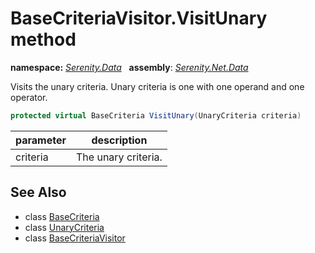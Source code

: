 # BaseCriteriaVisitor.VisitUnary method
**namespace:** *[Serenity.Data](../../README.md#serenity.data-namespace)*   **assembly**: *[Serenity.Net.Data](../../README.md)*

Visits the unary criteria. Unary criteria is one with one operand and one operator.

```csharp
protected virtual BaseCriteria VisitUnary(UnaryCriteria criteria)
```

| parameter | description |
| --- | --- |
| criteria | The unary criteria. |

## See Also

* class [BaseCriteria](../BaseCriteria.md)
* class [UnaryCriteria](../UnaryCriteria.md)
* class [BaseCriteriaVisitor](../BaseCriteriaVisitor.md)